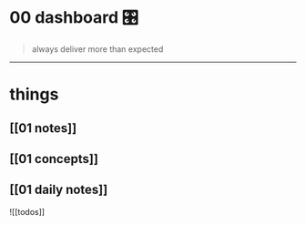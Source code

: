 
# 00 dashboard 🎛


> always deliver more than expected

___


# things
## [[01 notes]]
## [[01 concepts]]
## [[01 daily notes]] 


![[todos]]



